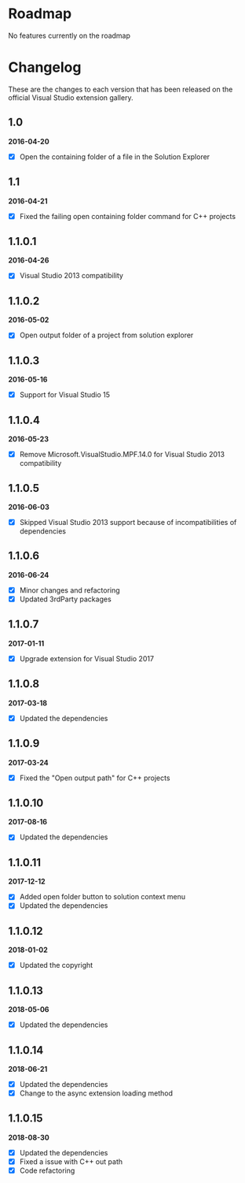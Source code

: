 # Roadmap

No features currently on the roadmap

# Changelog

These are the changes to each version that has been released
on the official Visual Studio extension gallery.

## 1.0

**2016-04-20**

- [x] Open the containing folder of a file in the Solution Explorer

## 1.1

**2016-04-21**

- [x] Fixed the failing open containing folder command for C++ projects

## 1.1.0.1

**2016-04-26**

- [x] Visual Studio 2013 compatibility

## 1.1.0.2

**2016-05-02**

- [x] Open output folder of a project from solution explorer

## 1.1.0.3

**2016-05-16**

- [x] Support for Visual Studio 15 

## 1.1.0.4

**2016-05-23**

- [x] Remove Microsoft.VisualStudio.MPF.14.0 for Visual Studio 2013 compatibility

## 1.1.0.5

**2016-06-03**

- [x] Skipped Visual Studio 2013 support because of incompatibilities of dependencies

## 1.1.0.6

**2016-06-24**

- [x] Minor changes and refactoring
- [x] Updated 3rdParty packages

## 1.1.0.7

**2017-01-11**

- [x] Upgrade extension for Visual Studio 2017

## 1.1.0.8

**2017-03-18**

- [x] Updated the dependencies

## 1.1.0.9

**2017-03-24**

- [x] Fixed the "Open output path" for C++ projects

## 1.1.0.10

**2017-08-16**

- [x] Updated the dependencies

## 1.1.0.11

**2017-12-12**

- [x] Added open folder button to solution context menu
- [x] Updated the dependencies

## 1.1.0.12

**2018-01-02**

- [x] Updated the copyright

## 1.1.0.13

**2018-05-06**

- [x] Updated the dependencies

## 1.1.0.14

**2018-06-21**

- [x] Updated the dependencies
- [x] Change to the async extension loading method

## 1.1.0.15

**2018-08-30**

- [x] Updated the dependencies
- [x] Fixed a issue with C++ out path
- [x] Code refactoring

